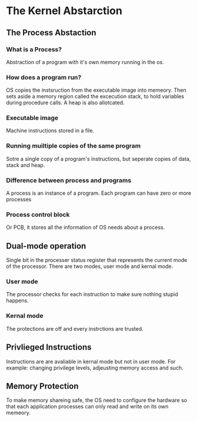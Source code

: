 # The Kernel Abstarction
## The Process Abstaction
### What is a Process?
Abstraction of a program with it's own memory running in the os.
### How does a program run?
OS copies the instsruction from the executable image into memeory. Then sets aside a memory region called the excecution stack, to hold variables during procedure calls. A heap is also allotcated.
### Executable image
Machine instructions stored in a file.
### Running muiltiple copies of the same program
Sotre a single copy of a program's instructions, but seperate copies of data, stack and heap.
### Difference between process and programs
A process is an instance of a program. Each program can have zero or more processes
### Process control block
Or PCB, it stores all the information of OS needs about a process.
## Dual-mode operation
Single bit in the processer status register that represents the current mode of the processor. There are two modes, user mode and kernal mode.
### User mode
The processor checks for each instruction to make sure nothing stupid happens.
### Kernal mode
The protections are off and every instrctions are trusted.
## Privlieged Instructions
Instructions are are avaliable in kernal mode but not in user mode. For example: changing privilege levels, adjeusting memory access and such.
## Memory Protection
To make memory shareing safe, the OS need to configure the hardware so that each application processes can only read and write on its own memeory.


